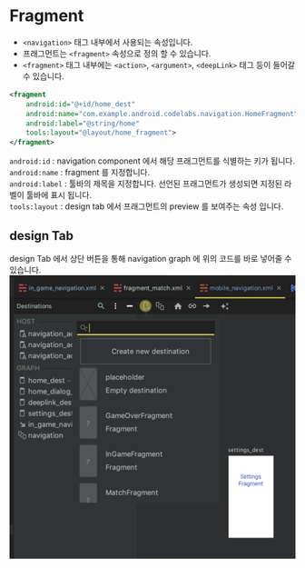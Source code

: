 # Fragment
* `<navigation>` 태그 내부에서 사용되는 속성입니다.  
* 프래그먼트는 `<fragment>` 속성으로 정의 할 수 있습니다.
* `<fragment>` 태그 내부에는 `<action>`, `<argument>`, `<deepLink>` 태그 등이 들어갈 수 있습니다.

```xml
<fragment
    android:id="@+id/home_dest"
    android:name="com.example.android.codelabs.navigation.HomeFragment"
    android:label="@string/home"
    tools:layout="@layout/home_fragment">
</fragment>
```

`android:id` : navigation component 에서 해당 프래그먼트를 식별하는 키가 됩니다.  
`android:name` : fragment 를 지정합니다.  
`android:label` : 툴바의 제목을 지정합니다. 선언된 프래그먼트가 생성되면 지정된 라벨이 툴바에 표시 됩니다.  
`tools:layout` : design tab 에서 프래그먼트의 preview 를 보여주는 속성 입니다.

## design Tab
design Tab 에서 상단 버튼을 통해 navigation graph 에 위의 코드를 바로 넣어줄 수 있습니다.
![](img/fragment-attribute.png)